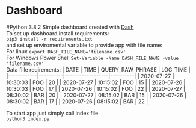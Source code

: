 # Dashboard
#Python 3.8.2
Simple dashboard created with [Dash](https://plotly.com/dash/)<br>
To set up dashboard install requirements:<br>
    `pip3 install -r requirements.txt`<br>
and set up enviromental variable to provide app with file name: <br>
    For linux `export DASH_FILE_NAME='filename.csv'`<br>
    For Windows Power Shell `Set-Variable -Name DASH_FILE_NAME -value 'filename.csv'`<br>
Data fille reqirements:
| DATE       | TIME     | QUERY_RAW_PHRASE | LOG_TIME |
|------------|----------|------------------|----------|
| 2020-07-27 | 10:30:03 | FOO              | 20       |
| 2020-07-27 | 10:15:02 | FOO              | 15       |
| 2020-07-26 | 10:30:03 | FOO              | 17       |
| 2020-07-26 | 10:15:02 | FOO              | 22       |
| 2020-07-27 | 08:30:02 | BAR              | 20       |
| 2020-07-27 | 08:15:02 | BAR              | 15       |
| 2020-07-26 | 08:30:02 | BAR              | 17       |
| 2020-07-26 | 08:15:02 | BAR              | 22       |

To start app just simply call index file <br>
    `python3 index.py`<br>
